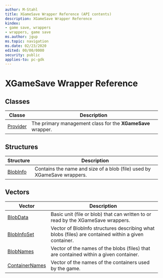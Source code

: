 ```yaml
---
author: M-Stahl
title: XGameSave Wrapper Reference (API contents)
description: XGameSave Wrapper Reference
kindex:
- game save, wrappers
- wrappers, game save
ms.author: jgup
ms.topic: navigation
ms.date: 02/23/2020
edited: 00/00/0000
security: public
applies-to: pc-gdk
---
```


# XGameSave Wrapper Reference  

  
  
## Classes  
  
| Classe | Description |  
| --- | --- |  
| [Provider](classes/provider/xgamesave_wrapper_provider.md) | The primary management class for the **XGameSave** wrapper. |  
  
## Structures  
  
| Structure | Description |  
| --- | --- |  
| [BlobInfo](structs/blobinfo.md) | Contains the name and size of a blob (file) used by XGameSave wrappers. |  
  
## Vectors  
  
| Vector | Description |  
| --- | --- |  
| [BlobData](vectors/blobdata.md) | Basic unit (file or blob) that can written to or read by the XGameSave wrappers. |  
| [BlobInfoSet](vectors/blobinfoset.md) | Vector of BlobInfo structures describing what blobs (files) are contained within a given container. |  
| [BlobNames](vectors/blobnames.md) | Vector of the names of the blobs (files) that are contained within a given container. |  
| [ContainerNames](vectors/containernames.md) | Vector of the names of the containers used by the game. |  
